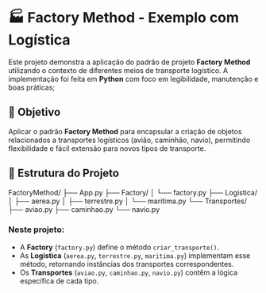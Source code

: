 # 🏭 Factory Method - Exemplo com Logística

Este projeto demonstra a aplicação do padrão de projeto **Factory Method** utilizando o contexto de diferentes meios de transporte logístico. A implementação foi feita em **Python** com foco em legibilidade, manutenção e boas práticas;

## 🎯 Objetivo

Aplicar o padrão **Factory Method** para encapsular a criação de objetos relacionados a transportes logísticos (avião, caminhão, navio), permitindo flexibilidade e fácil extensão para novos tipos de transporte.

## 🧱 Estrutura do Projeto

FactoryMethod/ 
├── App.py 
├── Factory/ 
│   └── factory.py 
├── Logistica/ 
│   ├── aerea.py 
│   ├── terrestre.py 
│   └── maritima.py 
└── Transportes/ 
    ├── aviao.py 
    ├── caminhao.py
    └── navio.py 

### Neste projeto:

- A **Factory** (`factory.py`) define o método `criar_transporte()`.
- As **Logistica** (`aerea.py`, `terrestre.py`, `maritima.py`) implementam esse método, retornando instâncias dos transportes correspondentes.
- Os **Transportes** (`aviao.py`, `caminhao.py`, `navio.py`) contêm a lógica específica de cada tipo.